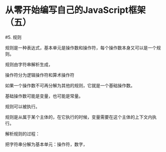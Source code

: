 从零开始编写自己的JavaScript框架（五）
====

#5. 规则

规则是一种表达式，基本单元是操作数和操作符，每个操作数本身又可以是一个规则。

规则由字符串解析生成，

操作符分为逻辑操作符和算术操作符

如果一个操作数不可再分解为其他的规则，它就是一个基础操作数。

基础操作数可能是变量，也可能是常量。

规则可以被执行。

规则是从属于某个主体的，在它执行的时候，变量需要在这个主体的上下文内执行。

解析规则的过程：

把字符串分解为基本单元：操作符，数字，